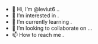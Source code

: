 - 👋 Hi, I’m @leviut6 ..
- 👀 I’m interested in .
- 🌱 I’m currently learning .
- 💞️ I’m looking to collaborate on ...
- 📫 How to reach me .

<!---
leviut6/leviut6 is a ✨ special ✨ repository because its `README.md` (this file) appears on your GitHub profile.
You can click the Preview link to take a look at your changes.
--->
